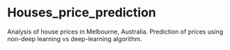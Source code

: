 # Houses_price_prediction
Analysis of house prices in Melbourne, Australia. Prediction of prices using non-deep learning vs deep-learning algorithm.
